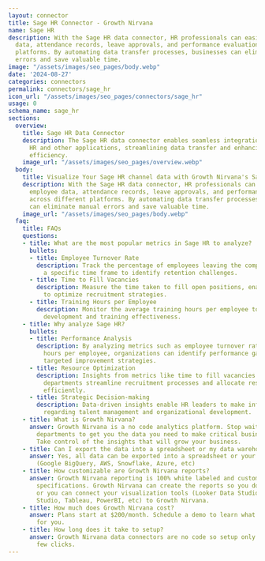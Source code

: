 ```yaml
---
layout: connector
title: Sage HR Connector - Growth Nirvana
name: Sage HR
description: With the Sage HR data connector, HR professionals can easily sync employee
  data, attendance records, leave approvals, and performance evaluations across different
  platforms. By automating data transfer processes, businesses can eliminate manual
  errors and save valuable time.
image: "/assets/images/seo_pages/body.webp"
date: '2024-08-27'
categories: connectors
permalink: connectors/sage_hr
icon_url: "/assets/images/seo_pages/connectors/sage_hr"
usage: 0
schema_name: sage_hr
sections:
  overview:
    title: Sage HR Data Connector
    description: The Sage HR data connector enables seamless integration between Sage
      HR and other applications, streamlining data transfer and enhancing HR management
      efficiency.
    image_url: "/assets/images/seo_pages/overview.webp"
  body:
    title: Visualize Your Sage HR channel data with Growth Nirvana's Sage HR Connector
    description: With the Sage HR data connector, HR professionals can easily sync
      employee data, attendance records, leave approvals, and performance evaluations
      across different platforms. By automating data transfer processes, businesses
      can eliminate manual errors and save valuable time.
    image_url: "/assets/images/seo_pages/body.webp"
  faq:
    title: FAQs
    questions:
    - title: What are the most popular metrics in Sage HR to analyze?
      bullets:
      - title: Employee Turnover Rate
        description: Track the percentage of employees leaving the company within
          a specific time frame to identify retention challenges.
      - title: Time to Fill Vacancies
        description: Measure the time taken to fill open positions, enabling HR teams
          to optimize recruitment strategies.
      - title: Training Hours per Employee
        description: Monitor the average training hours per employee to assess skill
          development and training effectiveness.
    - title: Why analyze Sage HR?
      bullets:
      - title: Performance Analysis
        description: By analyzing metrics such as employee turnover rate and training
          hours per employee, organizations can identify performance gaps and implement
          targeted improvement strategies.
      - title: Resource Optimization
        description: Insights from metrics like time to fill vacancies can help HR
          departments streamline recruitment processes and allocate resources more
          efficiently.
      - title: Strategic Decision-making
        description: Data-driven insights enable HR leaders to make informed decisions
          regarding talent management and organizational development.
    - title: What is Growth Nirvana?
      answer: Growth Nirvana is a no code analytics platform. Stop waiting for other
        departments to get you the data you need to make critical business decisions.
        Take control of the insights that will grow your business.
    - title: Can I export the data into a spreadsheet or my data warehouse?
      answer: Yes, all data can be exported into a spreadsheet or your data warehouse
        (Google BigQuery, AWS, Snowflake, Azure, etc)
    - title: How customizable are Growth Nirvana reports?
      answer: Growth Nirvana reporting is 100% white labeled and customized to your
        specifications. Growth Nirvana can create the reports so you don’t have to
        or you can connect your visualization tools (Looker Data Studio/Google Data
        Studio, Tableau, PowerBI, etc) to Growth Nirvana.
    - title: How much does Growth Nirvana cost?
      answer: Plans start at $200/month. Schedule a demo to learn what plan is best
        for you.
    - title: How long does it take to setup?
      answer: Growth Nirvana data connectors are no code so setup only requires a
        few clicks.
---
```

